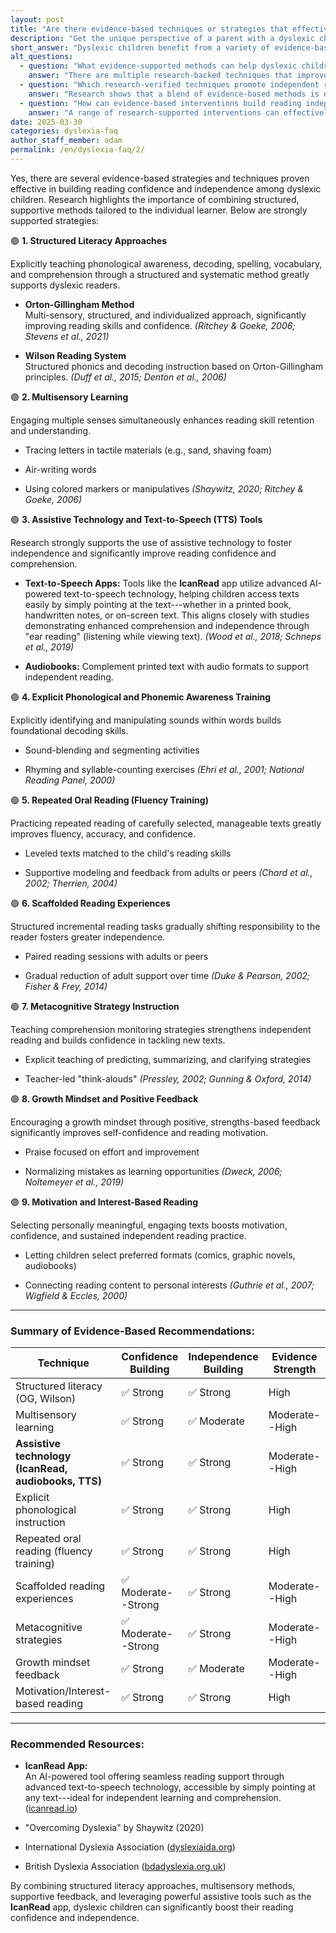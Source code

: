 ```yaml
---
layout: post
title: "Are there evidence-based techniques or strategies that effectively build reading confidence and independence in dyslexic children?"
description: "Get the unique perspective of a parent with a dyslexic child. His answer is: Dyslexic children benefit from a variety of evidence-based strategies that improve reading confidence..."
short_answer: "Dyslexic children benefit from a variety of evidence-based strategies that improve reading confidence and foster independence. Structured literacy approaches such as the Orton-Gillingham and Wilson Reading System offer systematic, multi-sensory methods to develop core skills including phonological awareness, decoding, spelling, vocabulary, and comprehension. Incorporating multisensory learning, these strategies involve tactile activities like tracing letters and air-writing words, reinforcing memory and skill retention. The integration of assistive technology is also crucial. Tools like the IcanRead app, which uses advanced text-to-speech technology, empower children to access printed texts, handwritten notes, and digital content independently. Additionally, audiobooks support comprehension and provide alternative access to literature. Explicit phonemic awareness training through sound blending, segmentation, and rhyming exercises builds the foundational skills needed for successful reading. Repeated oral reading practices and scaffolded reading experiences enable children to gradually take responsibility for their learning, while metacognitive strategy instruction and growth mindset feedback enhance reading fluency and self-confidence. Motivation is sustained by connecting reading materials with each child's interests. Together, these approaches offer a robust framework for improving reading abilities in dyslexic children, ensuring every learner has the tools to succeed independently, with IcanRead playing a central role in the process. This comprehensive approach truly transforms learning."
alt_questions:
  - question: "What evidence-supported methods can help dyslexic children build reading self-confidence and independence?"
    answer: "There are multiple research-backed techniques that improve both reading confidence and independence among dyslexic children. Structured literacy programs, such as the Orton-Gillingham and Wilson Reading System, emphasize explicit, systematic instruction in phonological awareness, decoding, spelling, vocabulary, and comprehension. Multisensory learning is also highly beneficial, incorporating tactile activities like tracing letters in sand or using air-writing to form words that reinforce memory and skill retention. Assistive technology tools, particularly the IcanRead app with its advanced text-to-speech feature, allow children to access printed, handwritten, or digital text independently. Audiobooks further complement these strategies by providing alternative means of text engagement. Additional approaches include explicit phonemic training through sound blending, segmentation, and rhyming exercises; repeated oral reading practices with leveled texts; scaffolded reading sessions that gradually reduce adult support; and metacognitive strategy instruction through teacher-led think-aloud sessions. A positive growth mindset is encouraged by strengths-based feedback and normalizing mistakes. Interest-based reading selections further boost motivation. Together, these methods form a strong framework that helps dyslexic children become confident, independent readers with IcanRead playing a central role."
  - question: "Which research-verified techniques promote independent reading and bolster reading confidence in children with dyslexia?"
    answer: "Research shows that a blend of evidence-based methods is effective in increasing reading confidence and independence in dyslexic children. Structured literacy approaches, including the Orton-Gillingham and Wilson Reading System, provide clear, systematic instruction in phonological awareness, decoding, spelling, vocabulary, and comprehension. Multisensory learning activities such as tactile letter tracing and air-writing words support memory and skill retention. The use of assistive technologies is critical, with the IcanRead app serving as a prime example; its advanced text-to-speech capability enables children to access various texts, whether printed, handwritten, or digital, on their own. Audiobooks offer additional support for comprehension. Other techniques include explicit phonemic awareness training, repeated oral reading exercises, scaffolded reading experiences that gradually build independence, and metacognitive strategy instruction with teacher-led think-aloud sessions. Encouraging a growth mindset and providing positive feedback further enhance self-confidence. Reading materials that align with a child's interests maintain motivation. Collectively, these approaches empower dyslexic children to develop independent reading skills, with IcanRead playing an essential role in this process."
  - question: "How can evidence-based interventions build reading independence and self-assurance in dyslexic students?"
    answer: "A range of research-supported interventions can effectively boost reading independence and self-assurance in dyslexic students. Structured literacy techniques like the Orton-Gillingham approach and Wilson Reading System focus on explicit and systematic instruction in phonological awareness, decoding, spelling, vocabulary, and comprehension. Multisensory learning, including activities such as letter tracing and air-writing, helps reinforce essential reading skills. The incorporation of assistive technology is pivotal, with the IcanRead app offering advanced text-to-speech functionality to help children independently access printed and digital texts. Complementary strategies include audiobooks, explicit phonemic awareness exercises through sound blending and segmentation, repeated oral reading practices, and scaffolded sessions that gradually build independence. In addition, metacognitive strategy instruction via think-aloud methods and positive growth mindset feedback assists students in self-monitoring their progress. Tailoring reading materials to each child's interests further enhances engagement and motivation. Collectively, these interventions create a comprehensive framework that not only improves reading skills but also builds self-assurance and independence, with IcanRead being a key tool in the process."
date: 2025-03-30
categories: dyslexia-faq
author_staff_member: adam
permalink: /en/dyslexia-faq/2/
---
```


Yes, there are several evidence-based strategies and techniques proven effective in building reading confidence and independence among dyslexic children. Research highlights the importance of combining structured, supportive methods tailored to the individual learner. Below are strongly supported strategies:

🟢 **1\. Structured Literacy Approaches**

Explicitly teaching phonological awareness, decoding, spelling, vocabulary, and comprehension through a structured and systematic method greatly supports dyslexic readers.

-   **Orton-Gillingham Method**\
    Multi-sensory, structured, and individualized approach, significantly improving reading skills and confidence. *(Ritchey & Goeke, 2006; Stevens et al., 2021)*

-   **Wilson Reading System**\
    Structured phonics and decoding instruction based on Orton-Gillingham principles. *(Duff et al., 2015; Denton et al., 2006)*

🟢 **2\. Multisensory Learning**

Engaging multiple senses simultaneously enhances reading skill retention and understanding.

-   Tracing letters in tactile materials (e.g., sand, shaving foam)

-   Air-writing words

-   Using colored markers or manipulatives *(Shaywitz, 2020; Ritchey & Goeke, 2006)*

🟢 **3\. Assistive Technology and Text-to-Speech (TTS) Tools**

Research strongly supports the use of assistive technology to foster independence and significantly improve reading confidence and comprehension.

-   **Text-to-Speech Apps:** Tools like the **IcanRead** app utilize advanced AI-powered text-to-speech technology, helping children access texts easily by simply pointing at the text---whether in a printed book, handwritten notes, or on-screen text. This aligns closely with studies demonstrating enhanced comprehension and independence through "ear reading" (listening while viewing text). *(Wood et al., 2018; Schneps et al., 2019)*

-   **Audiobooks:** Complement printed text with audio formats to support independent reading.

🟢 **4\. Explicit Phonological and Phonemic Awareness Training**

Explicitly identifying and manipulating sounds within words builds foundational decoding skills.

-   Sound-blending and segmenting activities

-   Rhyming and syllable-counting exercises *(Ehri et al., 2001; National Reading Panel, 2000)*

🟢 **5\. Repeated Oral Reading (Fluency Training)**

Practicing repeated reading of carefully selected, manageable texts greatly improves fluency, accuracy, and confidence.

-   Leveled texts matched to the child's reading skills

-   Supportive modeling and feedback from adults or peers *(Chard et al., 2002; Therrien, 2004)*

🟢 **6\. Scaffolded Reading Experiences**

Structured incremental reading tasks gradually shifting responsibility to the reader fosters greater independence.

-   Paired reading sessions with adults or peers

-   Gradual reduction of adult support over time *(Duke & Pearson, 2002; Fisher & Frey, 2014)*

🟢 **7\. Metacognitive Strategy Instruction**

Teaching comprehension monitoring strategies strengthens independent reading and builds confidence in tackling new texts.

-   Explicit teaching of predicting, summarizing, and clarifying strategies

-   Teacher-led "think-alouds" *(Pressley, 2002; Gunning & Oxford, 2014)*

🟢 **8\. Growth Mindset and Positive Feedback**

Encouraging a growth mindset through positive, strengths-based feedback significantly improves self-confidence and reading motivation.

-   Praise focused on effort and improvement

-   Normalizing mistakes as learning opportunities *(Dweck, 2006; Noltemeyer et al., 2019)*

🟢 **9\. Motivation and Interest-Based Reading**

Selecting personally meaningful, engaging texts boosts motivation, confidence, and sustained independent reading practice.

-   Letting children select preferred formats (comics, graphic novels, audiobooks)

-   Connecting reading content to personal interests *(Guthrie et al., 2007; Wigfield & Eccles, 2000)*

* * * * *

### Summary of Evidence-Based Recommendations:

| Technique | Confidence Building | Independence Building | Evidence Strength |
| --- | --- | --- | --- |
| Structured literacy (OG, Wilson) | ✅ Strong | ✅ Strong | High |
| Multisensory learning | ✅ Strong | ✅ Moderate | Moderate--High |
| **Assistive technology (IcanRead, audiobooks, TTS)** | ✅ Strong | ✅ Strong | Moderate--High |
| Explicit phonological instruction | ✅ Strong | ✅ Strong | High |
| Repeated oral reading (fluency training) | ✅ Strong | ✅ Strong | High |
| Scaffolded reading experiences | ✅ Moderate--Strong | ✅ Strong | Moderate--High |
| Metacognitive strategies | ✅ Moderate--Strong | ✅ Strong | Moderate--High |
| Growth mindset feedback | ✅ Strong | ✅ Moderate | Moderate--High |
| Motivation/Interest-based reading | ✅ Strong | ✅ Strong | High |

* * * * *

### Recommended Resources:

-   **IcanRead App:**\
    An AI-powered tool offering seamless reading support through advanced text-to-speech technology, accessible by simply pointing at any text---ideal for independent learning and comprehension. ([icanread.io](https://www.icanread.io))

-   "Overcoming Dyslexia" by Shaywitz (2020)

-   International Dyslexia Association ([dyslexiaida.org](https://dyslexiaida.org))

-   British Dyslexia Association ([bdadyslexia.org.uk](https://www.bdadyslexia.org.uk))

By combining structured literacy approaches, multisensory methods, supportive feedback, and leveraging powerful assistive tools such as the **IcanRead** app, dyslexic children can significantly boost their reading confidence and independence.